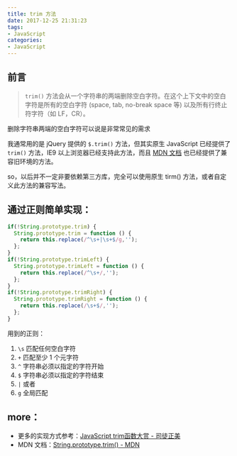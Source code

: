 ```yaml
---
title: trim 方法
date: 2017-12-25 21:31:23
tags: 
- JavaScript
categories: 
- JavaScript
---
```


## 前言

> `trim()` 方法会从一个字符串的两端删除空白字符。在这个上下文中的空白字符是所有的空白字符 (space, tab, no-break space 等) 以及所有行终止符字符（如 LF，CR）。

删除字符串两端的空白字符可以说是非常常见的需求

我通常用的是 jQuery 提供的 `$.trim()` 方法，但其实原生 JavaScript 已经提供了 `trim()` 方法，IE9 以上浏览器已经支持此方法，而且 [MDN 文档](https://developer.mozilla.org/zh-CN/docs/Web/JavaScript/Reference/Global_Objects/String/Trim) 也已经提供了兼容旧环境的方法。

so，以后并不一定非要依赖第三方库，完全可以使用原生 tirm() 方法，或者自定义此方法的兼容写法。

## 通过正则简单实现：

```js
if(!String.prototype.trim) {
  String.prototype.trim = function () {
    return this.replace(/^\s+|\s+$/g,'');
  };
}
if(!String.prototype.trimLeft) {
  String.prototype.trimLeft = function () {
    return this.replace(/^\s+/,'');
  };
}
if(!String.prototype.trimRight) {
  String.prototype.trimRight = function () {
    return this.replace(/\s+$/,'');
  };
}
```
用到的正则：
1. `\s` 匹配任何空白字符
2. `+` 匹配至少 1 个元字符
3. `^` 字符串必须以指定的字符开始
4. `$` 字符串必须以指定的字符结束
5. `|` 或者
6. `g` 全局匹配

## more：
+ 更多的实现方式参考：[JavaScript trim函数大赏 - 司徒正美](http://www.cnblogs.com/rubylouvre/archive/2009/09/18/1568794.html)
+ MDN 文档：[String.prototype.trim() - MDN](https://developer.mozilla.org/zh-CN/docs/Web/JavaScript/Reference/Global_Objects/String/Trim)
